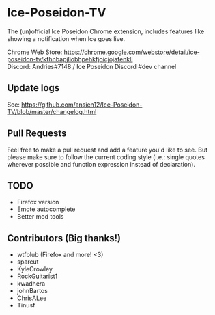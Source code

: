 # Ice-Poseidon-TV
The (un)official Ice Poseidon Chrome extension, includes features like showing a notification when Ice goes live.

Chrome Web Store: https://chrome.google.com/webstore/detail/ice-poseidon-tv/kfhnbapjliobhpehkfjoicjojafenkll  
Discord: Andries#7148 / Ice Poseidon Discord #dev channel

## Update logs
See: https://github.com/ansien12/Ice-Poseidon-TV/blob/master/changelog.html

## Pull Requests
Feel free to make a pull request and add a feature you'd like to see. But please make sure to follow the current coding style (i.e.: single quotes wherever possible and function expression instead of declaration).

## TODO
- Firefox version
- Emote autocomplete
- Better mod tools

## Contributors (Big thanks!)
- wtfblub (Firefox and more! <3)
- sparcut
- KyleCrowley
- RockGuitarist1
- kwadhera
- johnBartos
- ChrisALee
- Tinusf
